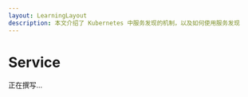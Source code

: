 ```yaml
---
layout: LearningLayout
description: 本文介绍了 Kubernetes 中服务发现的机制，以及如何使用服务发现
---
```


# Service

正在撰写...
